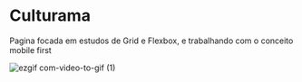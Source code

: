 # Culturama
Pagina focada em estudos de Grid e Flexbox, e trabalhando com o conceito mobile first


![ezgif com-video-to-gif (1)](https://user-images.githubusercontent.com/74211518/236334234-4ee9b1db-2f1e-49d0-ae28-cf1fd719e46d.gif)
